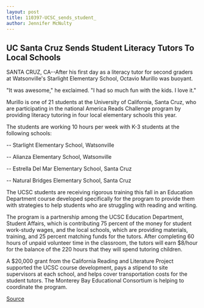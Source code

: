 ```yaml
---
layout: post
title: 110397-UCSC_sends_student_
author: Jennifer McNulty
---
```


## UC Santa Cruz Sends Student Literacy Tutors To Local Schools

SANTA CRUZ, CA--After his first day as a literacy tutor for second graders  at Watsonville's Starlight Elementary School, Octavio Murillo was buoyant.

"It was awesome," he exclaimed. "I had so much fun with the kids. I  love it."

Murillo is one of 21 students at the University of California, Santa  Cruz, who are participating in the national America Reads Challenge program  by providing literacy tutoring in four local elementary schools this year.

The students are working 10 hours per week with K-3 students at the  following schools:

\-- Starlight Elementary School, Watsonville

\-- Alianza Elementary School, Watsonville

\-- Estrella Del Mar Elementary School, Santa Cruz

\-- Natural Bridges Elementary School, Santa Cruz

The UCSC students are receiving rigorous training this fall in an  Education Department course developed specifically for the program to  provide them with strategies to help students who are struggling with  reading and writing.

The program is a partnership among the UCSC Education Department,  Student Affairs, which is contributing 75 percent of the money for student  work-study wages, and the local schools, which are providing materials,  training, and 25 percent matching funds for the tutors. After completing 60  hours of unpaid volunteer time in the classroom, the tutors will earn  $8/hour for the balance of the 220 hours that they will spend tutoring  children.

A $20,000 grant from the California Reading and Literature Project  supported the UCSC course development, pays a stipend to site supervisors  at each school, and helps cover transportation costs for the student tutors.  The Monterey Bay Educational Consortium is helping to coordinate the  program.

[Source](http://www1.ucsc.edu/news_events/press_releases/archive/97-98/11-97/110397-UCSC_sends_student_.html "Permalink to 110397-UCSC_sends_student_")